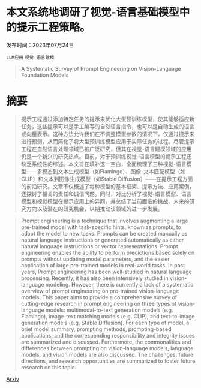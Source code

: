 # 本文系统地调研了视觉-语言基础模型中的提示工程策略。

发布时间：2023年07月24日

`LLM应用` `视觉-语言建模`

> A Systematic Survey of Prompt Engineering on Vision-Language Foundation Models

# 摘要

> 提示工程通过添加特定任务的提示来优化大型预训练模型，使其能够适应新任务。这些提示可以是手工编写的自然语言指令，也可以是自动生成的语言或向量表示。这种方法允许我们在不调整模型参数的情况下，仅通过提示来进行预测，从而简化了将大型预训练模型应用于实际任务的过程。尽管提示工程在自然语言处理领域已被广泛研究，但其在视觉-语言建模领域的应用仍是一个新兴的研究热点。目前，对于预训练视觉-语言模型的提示工程还缺乏系统性的综述。本文旨在填补这一空白，全面梳理了三种视觉-语言模型——多模态到文本生成模型（如Flamingo）、图像-文本匹配模型（如CLIP）和文本到图像生成模型（如Stable Diffusion）——在提示工程方面的前沿研究。文章不仅概述了每种模型的基本框架、提示方法、应用案例，还探讨了相关的责任和诚信问题。同时，对比分析了视觉-语言模型、语言模型和视觉模型在提示应用上的异同，并总结了当前面临的挑战、未来的研究方向以及潜在的研究机会，以期推动该领域的进一步发展。

> Prompt engineering is a technique that involves augmenting a large pre-trained model with task-specific hints, known as prompts, to adapt the model to new tasks. Prompts can be created manually as natural language instructions or generated automatically as either natural language instructions or vector representations. Prompt engineering enables the ability to perform predictions based solely on prompts without updating model parameters, and the easier application of large pre-trained models in real-world tasks. In past years, Prompt engineering has been well-studied in natural language processing. Recently, it has also been intensively studied in vision-language modeling. However, there is currently a lack of a systematic overview of prompt engineering on pre-trained vision-language models. This paper aims to provide a comprehensive survey of cutting-edge research in prompt engineering on three types of vision-language models: multimodal-to-text generation models (e.g. Flamingo), image-text matching models (e.g. CLIP), and text-to-image generation models (e.g. Stable Diffusion). For each type of model, a brief model summary, prompting methods, prompting-based applications, and the corresponding responsibility and integrity issues are summarized and discussed. Furthermore, the commonalities and differences between prompting on vision-language models, language models, and vision models are also discussed. The challenges, future directions, and research opportunities are summarized to foster future research on this topic.

[Arxiv](https://arxiv.org/abs/2307.12980)